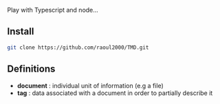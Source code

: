 Play with Typescript and node...

## Install

```bash 
git clone https://github.com/raoul2000/TMD.git
``` 


## Definitions

- **document** : individual unit of information (e.g a file)
- **tag** : data associated with a document in order to partially describe it

